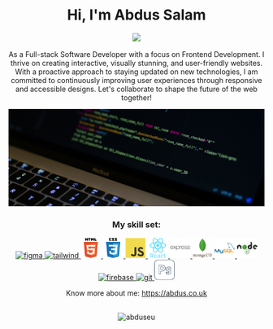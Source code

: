 <h1 align="center">Hi, I'm Abdus Salam</h1>
<p align="center">
  <a><img src="https://readme-typing-svg.herokuapp.com?lines=Full-stack+Developer;React+Developer;&center=true&width=500&height=50"></a>
</p>
<p align="center">
  As a Full-stack Software Developer with a focus on Frontend Development. I thrive on creating interactive, visually stunning, and user-friendly websites. With a proactive approach to staying updated on new technologies, I am committed to continuously improving user experiences through responsive and accessible designs. Let's collaborate to shape the future of the web together!
</p>
<img src="https://github.com/abduseu/abduseu/blob/main/coding-banner-php.png">


<h3 align="center">My skill set:</h3>
<p align="center"> 
    <a href="https://www.figma.com/" target="_blank" rel="noreferrer"> <img src="https://www.vectorlogo.zone/logos/figma/figma-icon.svg" alt="figma" width="40" height="40"/> </a>
    <a href="https://tailwindcss.com/" target="_blank" rel="noreferrer"> <img src="https://www.vectorlogo.zone/logos/tailwindcss/tailwindcss-icon.svg" alt="tailwind" width="40" height="40"/> </a>
    <a href="https://www.w3.org/html/" target="_blank" rel="noreferrer"> <img src="https://raw.githubusercontent.com/devicons/devicon/master/icons/html5/html5-original-wordmark.svg" alt="html5" width="40" height="40"/> </a> 
    <a href="https://www.w3schools.com/css/" target="_blank" rel="noreferrer"> <img src="https://raw.githubusercontent.com/devicons/devicon/master/icons/css3/css3-original-wordmark.svg" alt="css3" width="40" height="40"/> </a>
    <a href="https://developer.mozilla.org/en-US/docs/Web/JavaScript" target="_blank" rel="noreferrer"> <img src="https://raw.githubusercontent.com/devicons/devicon/master/icons/javascript/javascript-original.svg" alt="javascript" width="40" height="40"/> </a>
    <a href="https://reactjs.org/" target="_blank" rel="noreferrer"> <img src="https://raw.githubusercontent.com/devicons/devicon/master/icons/react/react-original-wordmark.svg" alt="react" width="40" height="40"/> </a> 
    <a href="https://expressjs.com" target="_blank" rel="noreferrer"> <img src="https://raw.githubusercontent.com/devicons/devicon/master/icons/express/express-original-wordmark.svg" alt="express" width="40" height="40"/> </a>  
    <a href="https://www.mongodb.com/" target="_blank" rel="noreferrer"> <img src="https://raw.githubusercontent.com/devicons/devicon/master/icons/mongodb/mongodb-original-wordmark.svg" alt="mongodb" width="40" height="40"/> </a> 
    <a href="https://www.mysql.com/" target="_blank" rel="noreferrer"> <img src="https://raw.githubusercontent.com/devicons/devicon/master/icons/mysql/mysql-original-wordmark.svg" alt="mysql" width="40" height="40"/> </a> 
    <a href="https://nodejs.org" target="_blank" rel="noreferrer"> <img src="https://raw.githubusercontent.com/devicons/devicon/master/icons/nodejs/nodejs-original-wordmark.svg" alt="nodejs" width="40" height="40"/> </a>
    <a href="https://firebase.google.com/" target="_blank" rel="noreferrer"> <img src="https://www.vectorlogo.zone/logos/firebase/firebase-icon.svg" alt="firebase" width="40" height="40"/> </a> 
    <a href="https://git-scm.com/" target="_blank" rel="noreferrer"> <img src="https://www.vectorlogo.zone/logos/git-scm/git-scm-icon.svg" alt="git" width="40" height="40"/> </a>  
    <a href="https://www.photoshop.com/en" target="_blank" rel="noreferrer"> <img src="https://raw.githubusercontent.com/devicons/devicon/master/icons/photoshop/photoshop-line.svg" alt="photoshop" width="40" height="40"/> </a> 
    <!--a href="https://www.php.net" target="_blank" rel="noreferrer"> <img src="https://raw.githubusercontent.com/devicons/devicon/master/icons/php/php-original.svg" alt="php" width="40" height="40"/> </a> 
    <a href="https://www.python.org" target="_blank" rel="noreferrer"> <img src="https://raw.githubusercontent.com/devicons/devicon/master/icons/python/python-original.svg" alt="python" width="40" height="40"/> </a>  
    <a href="https://developer.wordpress.org" target="_blank" rel="noreferrer"> <img src="https://github.com/devicons/devicon/blob/master/icons/wordpress/wordpress-plain.svg" alt="wordpress" width="40" height="40"/> </a-->
</p>
<p align="center">Know more about me: <a href="https://abdus.co.uk">https://abdus.co.uk</a> </p>

<div align="center" style="display: flex; justify-content: center;">
    <!-- <p><img align="center" src="https://github-readme-stats.vercel.app/api?username=abduseu&show_icons=true&locale=en" alt="abduseu" /></p> -->
    <p><img align="center" src="https://github-readme-streak-stats.herokuapp.com/?user=abduseu&" alt="abduseu" /></p>
    <!-- <p><img align="left" src="https://github-readme-stats.vercel.app/api/top-langs?username=abduseu&show_icons=true&locale=en&layout=compact" alt="abduseu" /></p> -->
</div>
